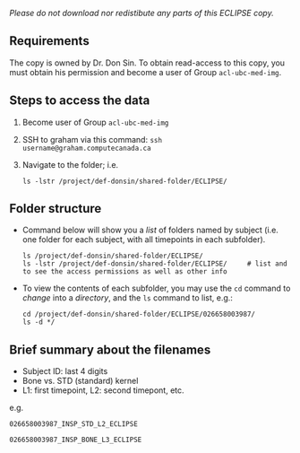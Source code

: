 
*Please do not download nor redistibute any parts of this ECLIPSE copy.*

## Requirements

The copy is owned by Dr. Don Sin. To obtain read-access to this copy, you must obtain his permission and become a user of Group ```acl-ubc-med-img```.

## Steps to access the data

1. Become user of  Group ```acl-ubc-med-img```
2. SSH to graham via this command: 
    ```ssh username@graham.computecanada.ca```
    
2. Navigate to the folder; i.e. 
    ```
    ls -lstr /project/def-donsin/shared-folder/ECLIPSE/
    ```

## Folder structure

- Command below will show you a *list* of folders named by subject (i.e. one folder for each subject, with all timepoints in each subfolder). 

  ```
  ls /project/def-donsin/shared-folder/ECLIPSE/  
  ls -lstr /project/def-donsin/shared-folder/ECLIPSE/     # list and to see the access permissions as well as other info
  ```

- To view the contents of each subfolder, you may use the ```cd``` command to *change* into a *directory*, and the ```ls``` command to list, e.g.:

  ```
  cd /project/def-donsin/shared-folder/ECLIPSE/026658003987/
  ls -d */
  ```

## Brief summary about the filenames

- Subject ID: last 4 digits 
- Bone vs. STD (standard) kernel
- L1: first timepoint, L2: second timepont, etc.

e.g. 

```026658003987_INSP_STD_L2_ECLIPSE```

```026658003987_INSP_BONE_L3_ECLIPSE```



